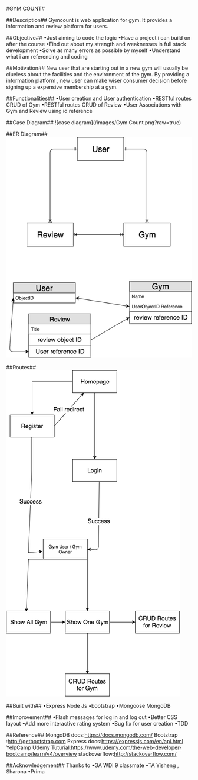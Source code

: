 #GYM COUNT#

##Description##
Gymcount is web application for gym. It provides a information and review platform for users.

##Objective##
•Just aiming to code the logic
•Have a project i can build on after the course
•Find out about my strength and weaknesses in full stack development
•Solve as many errors as possible by myself
•Understand what i am referencing and coding

##Motivation##
New user that are starting out in a new gym will usually be clueless about the facilities and the environment of the gym.
By providing a information platform , new user can make wiser consumer decision before signing up a expensive membership at a gym.

##Functionalities##
•User creation and User authentication
•RESTful routes CRUD of Gym
•RESTful routes CRUD of Review
•User Associations with Gym and Review using id reference

##Case Diagram##
![case diagram](/images/Gym Count.png?raw=true)

##ER Diagram##
![ER diagram](/images/Untitled_Diagram.png?raw=true)

##Routes##
![Routes diagram](/images/Routes.png?raw=true)

##Built with##
•Express Node Js
•bootstrap
•Mongoose MongoDB

##Improvement##
•Flash messages for log in and log out
•Better CSS layout
•Add more interactive rating system
•Bug fix for user creation
•TDD


##Reference##
MongoDB docs:https://docs.mongodb.com/
Bootstrap :http://getbootstrap.com
Express docs:https://expressjs.com/en/api.html
YelpCamp Udemy Tuturial:https://www.udemy.com/the-web-developer-bootcamp/learn/v4/overview
stackoverflow:http://stackoverflow.com/

##Acknowledgement##
Thanks to
•GA WDI 9 classmate
•TA Yisheng , Sharona
•Prima
